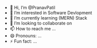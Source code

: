 - 👋 Hi, I’m @PranavPatil
- 👀 I’m interested in Software Devlopment
- 🌱 I’m currently learning (MERN) Stack
- 💞️ I’m looking to collaborate on 
- 📫 How to reach me ...
- 😄 Pronouns: ...
- ⚡ Fun fact: ...

<!---
Elvishbhaiii123/Elvishbhaiii123 is a ✨ special ✨ repository because its `README.md` (this file) appears on your GitHub profile.
You can click the Preview link to take a look at your changes.
--->
